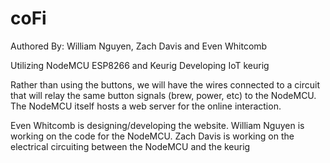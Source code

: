 # coFi

Authored By: William Nguyen, Zach Davis and Even Whitcomb

Utilizing NodeMCU ESP8266 and Keurig
Developing IoT keurig

Rather than using the buttons, we will have the wires connected to a circuit that will relay the same button signals (brew, power, etc) to the NodeMCU. The NodeMCU itself hosts a web server for the online interaction.

Even Whitcomb is designing/developing the website. William Nguyen is working on the code for the NodeMCU. Zach Davis is working on the electrical circuiting between the NodeMCU and the keurig 
